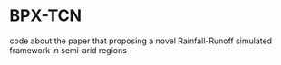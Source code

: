 # BPX-TCN
code about the paper that proposing a novel Rainfall-Runoff simulated framework in semi-arid regions
